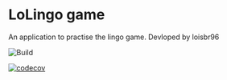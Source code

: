 # LoLingo game
An application to practise the lingo game.
Devloped by loisbr96

![Build](https://github.com/loisbr96/Lingogame/workflows/Build/badge.svg)

[![codecov](https://codecov.io/gh/loisbr96/Lingogame/branch/master/graph/badge.svg?token=QPSXGH19M9)](https://codecov.io/gh/loisbr96/Lingogame)

